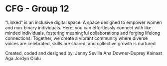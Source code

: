 # CFG - Group 12

"Linked" is an inclusive digital space. A space designed to empower women and non-binary individuals. Here, you can effortlessly connect with like-minded individuals, fostering meaningful collaborations and forging lifelong connections. Together, we create a vibrant community where diverse voices are celebrated, skills are shared, and collective growth is nurtured

Created, coded and designed by:
Jenny Sevilla
Ana Downer-Duprey
Kainaat Aga
Jordyn Olulu

